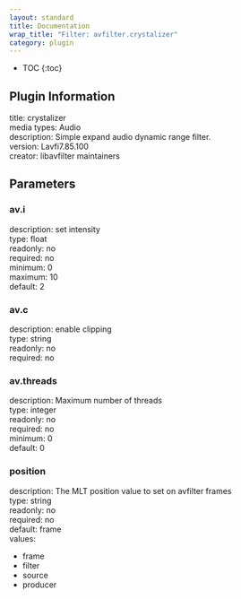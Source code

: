 ```yaml
---
layout: standard
title: Documentation
wrap_title: "Filter: avfilter.crystalizer"
category: plugin
---
```

* TOC
{:toc}

## Plugin Information

title: crystalizer  
media types:
Audio  
description: Simple expand audio dynamic range filter.  
version: Lavfi7.85.100  
creator: libavfilter maintainers  

## Parameters

### av.i

  
description:
set intensity  
type: float  
readonly: no  
required: no  
minimum: 0  
maximum: 10  
default: 2  

### av.c

  
description:
enable clipping  
type: string  
readonly: no  
required: no  

### av.threads

  
description:
Maximum number of threads  
type: integer  
readonly: no  
required: no  
minimum: 0  
default: 0  

### position

  
description:
The MLT position value to set on avfilter frames  
type: string  
readonly: no  
required: no  
default: frame  
values:  

* frame
* filter
* source
* producer

